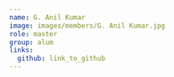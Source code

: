```yaml
---
name: G. Anil Kumar 
image: images/members/G. Anil Kumar.jpg 
role: master
group: alum
links:
  github: link_to_github 
---
```

